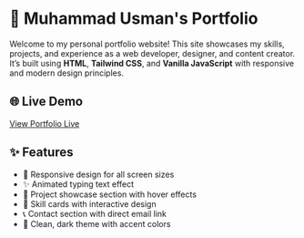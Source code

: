 # 💼 Muhammad Usman's Portfolio

Welcome to my personal portfolio website! This site showcases my skills, projects, and experience as a web developer, designer, and content creator. It’s built using **HTML**, **Tailwind CSS**, and **Vanilla JavaScript** with responsive and modern design principles.

## 🌐 Live Demo

[View Portfolio Live](https://m-usman-k.github.io)  

## ✨ Features

- 🚀 Responsive design for all screen sizes
- ✨ Animated typing text effect
- 📁 Project showcase section with hover effects
- 🧠 Skill cards with interactive design
- 📞 Contact section with direct email link
- 🌙 Clean, dark theme with accent colors
